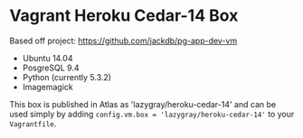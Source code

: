 # Vagrant Heroku Cedar-14 Box

Based off project: https://github.com/jackdb/pg-app-dev-vm

* Ubuntu 14.04
* PosgreSQL 9.4
* Python (currently 5.3.2)
* Imagemagick

This box is published in Atlas as 'lazygray/heroku-cedar-14' and can be used simply by
adding `config.vm.box = 'lazygray/heroku-cedar-14'` to your `Vagrantfile`.
